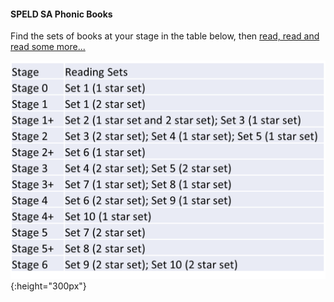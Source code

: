 #### SPELD SA Phonic Books

Find the sets of books at your stage in the table below, then [read, read and read some more...](https://speldsa.org.au/pages/speld-sa-phonic-books-jp)

![ort](/images2/ort_equiv.png){:height="300px"}   

